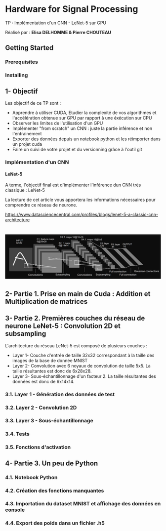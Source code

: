 # Hardware for Signal Processing
TP : Implémentation d'un CNN - LeNet-5 sur GPU

Réalisé par : **Elisa DELHOMME & Pierre CHOUTEAU**

## Getting Started

### Prerequisites 

### Installing


## 1- Objectif
Les objectif de ce TP sont : 
* Apprendre à utiliser CUDA, Etudier la complexité de vos algorithmes et l'accélération obtenue sur GPU par rapport à une éxécution sur CPU
* Observer les limites de l'utilisation d'un GPU
* Implémenter "from scratch" un CNN : juste la partie inférence et non l'entrainement
* Exporter des données depuis un notebook python et les réimporter dans un projet cuda
* Faire un suivi de votre projet et du versionning grâce à l'outil git

### Implémentation d'un CNN
#### LeNet-5
A terme, l'objectif final est d'implémenter l'inférence dun CNN très classique : LeNet-5

La lecture de cet article vous apportera les informations nécessaires pour comprendre ce réseau de neurone.

https://www.datasciencecentral.com/profiles/blogs/lenet-5-a-classic-cnn-architecture

<h1 align=left><img src="LeNet-5.png"></h1>


## 2- Partie 1. Prise en main de Cuda : Addition et Multiplication de matrices


## 3- Partie 2. Premières couches du réseau de neurone LeNet-5 : Convolution 2D et subsampling
L'architecture du réseau LeNet-5 est composé de plusieurs couches :

* Layer 1- Couche d'entrée de taille 32x32 correspondant à la taille des images de la base de donnée MNIST
* Layer 2- Convolution avec 6 noyaux de convolution de taille 5x5. La taille résultantes est donc de 6x28x28.
* Layer 3- Sous-échantillonnage d'un facteur 2. La taille résultantes des données est donc de 6x14x14.

### 3.1. Layer 1 - Génération des données de test
### 3.2. Layer 2 - Convolution 2D
### 3.3. Layer 3 - Sous-échantillonnage
### 3.4. Tests
### 3.5. Fonctions d'activation

## 4- Partie 3. Un peu de Python

### 4.1. Notebook Python
### 4.2. Création des fonctions manquantes
### 4.3. Importation du dataset MNIST et affichage des données en console
### 4.4. Export des poids dans un fichier .h5